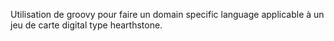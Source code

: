Utilisation de groovy pour faire un domain specific language 
applicable à un jeu de carte digital type hearthstone.

